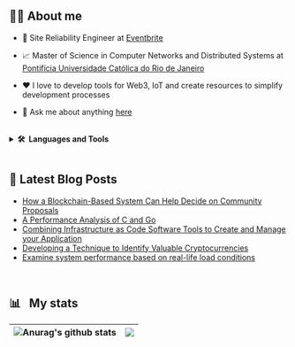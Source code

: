 

## 👨‍💻 About me

- 💼 Site Reliability Engineer at [Eventbrite](https://www.eventbritecareers.com/)

- 📈 Master of Science in Computer Networks and Distributed Systems at [Pontifícia Universidade Católica do Rio de Janeiro](https://www.timeshighereducation.com/world-university-rankings/pontifical-catholic-university-rio-de-janeiro-puc-rio)

- ❤️ I love to develop tools for Web3, IoT and create resources to simplify development processes

- 💬 Ask me about anything [here](https://github.com/matheusroleal/matheusroleal/issues)

<br>

<details>
  <summary><b>🛠️&nbsp;&nbsp;Languages&nbsp;and&nbsp;Tools</b></summary>
  <br/>
  <p align="left"> <a><img height="20" src="https://img.shields.io/badge/Go-00ADD8?style=for-the-badge&logo=go&logoColor=white"></a>
<a><img height="20" src="https://img.shields.io/badge/C-00599C?style=for-the-badge&logo=c&logoColor=white"></a>
<a><img height="20" src="https://img.shields.io/badge/Python-FFD43B?style=for-the-badge&logo=python&logoColor=darkgreen"></a>
<a><img height="20" src="https://img.shields.io/badge/JavaScript-323330?style=for-the-badge&logo=javascript&logoColor=F7DF1E"></a>
<a><img height="20" src="https://img.shields.io/badge/Lua-2C2D72?style=for-the-badge&logo=lua&logoColor=white"></a>
<a><img height="20" src="https://img.shields.io/badge/Java-ED8B00?style=for-the-badge&logo=java&logoColor=white"></a>
<a><img height="20" src="https://img.shields.io/badge/Solidity-e6e6e6?style=for-the-badge&logo=solidity&logoColor=black"></a>
<a><img height="20" src="https://img.shields.io/badge/Ethereum-3C3C3D?style=for-the-badge&logo=Ethereum&logoColor=white"></a>
<a><img height="20" src="https://img.shields.io/badge/iota-131F37?style=for-the-badge&logo=iota&logoColor=white"></a>
<a><img height="20" src="https://img.shields.io/badge/Google_Cloud-4285F4?style=for-the-badge&logo=google-cloud&logoColor=white"></a>
<a><img height="20" src="https://img.shields.io/badge/firebase-ffca28?style=for-the-badge&logo=firebase&logoColor=black"></a>
<a><img height="20" src="https://img.shields.io/badge/Docker-2CA5E0?style=for-the-badge&logo=docker&logoColor=white"></a>
<a><img height="20" src="https://img.shields.io/badge/kubernetes-326ce5.svg?&style=for-the-badge&logo=kubernetes&logoColor=white"></a>
<a><img height="20" src="https://img.shields.io/badge/Nginx-009639?style=for-the-badge&logo=nginx&logoColor=white"></a> </p>
</details>

<br>

## 📝 Latest Blog Posts
<!-- BLOG-POST-LIST:START -->
- [How a Blockchain-Based System Can Help Decide on Community Proposals](https://medium.com/geekculture/how-a-blockchain-based-system-can-help-decide-on-community-proposals-c4c4cc890744?source=rss-6fafde0f4c15------2)
- [A Performance Analysis of C and Go](https://blog.devgenius.io/a-performance-analysis-of-c-and-go-82a378be8c87?source=rss-6fafde0f4c15------2)
- [Combining Infrastructure as Code Software Tools to Create and Manage your Application](https://medium.com/nerd-for-tech/combining-infrastructure-as-code-software-tools-to-manage-and-provision-your-application-652e75eba235?source=rss-6fafde0f4c15------2)
- [Developing a Technique to Identify Valuable Cryptocurrencies](https://medium.com/geekculture/developing-a-technique-to-identify-valuable-cryptocurrencies-d1cf555795bf?source=rss-6fafde0f4c15------2)
- [Examine system performance based on real-life load conditions](https://medium.com/nerd-for-tech/examine-system-performance-based-on-real-life-load-conditions-8054521fefc7?source=rss-6fafde0f4c15------2)
<!-- BLOG-POST-LIST:END -->

<br>

## 📊 &nbsp; My stats

| <a><img align="center" src="https://github-readme-stats.vercel.app/api?username=matheusroleal&show_icons=true&include_all_commits=true&theme=buefy&hide_border=true" alt="Anurag's github stats" /></a> | <a><img align="center" src="https://github-readme-streak-stats.herokuapp.com/?user=matheusroleal&layout=compact&theme=buefy&hide_border=true" /></a> |
| ------------- | ------------- |
